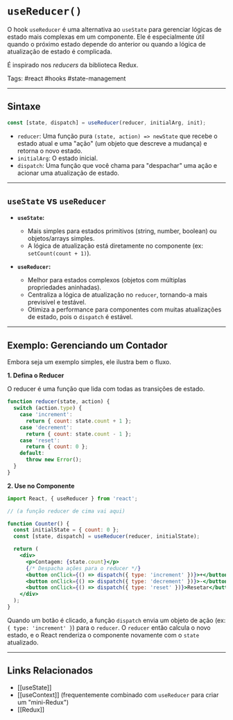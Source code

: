 # `useReducer()`

O hook `useReducer` é uma alternativa ao `useState` para gerenciar lógicas de estado mais complexas em um componente. Ele é especialmente útil quando o próximo estado depende do anterior ou quando a lógica de atualização de estado é complicada.

É inspirado nos *reducers* da biblioteca Redux.

Tags: #react #hooks #state-management

---

## Sintaxe

```javascript
const [state, dispatch] = useReducer(reducer, initialArg, init);
```

- `reducer`: Uma função pura `(state, action) => newState` que recebe o estado atual e uma "ação" (um objeto que descreve a mudança) e retorna o novo estado.
- `initialArg`: O estado inicial.
- `dispatch`: Uma função que você chama para "despachar" uma ação e acionar uma atualização de estado.

---

## `useState` vs `useReducer`

- **`useState`:**
  - Mais simples para estados primitivos (string, number, boolean) ou objetos/arrays simples.
  - A lógica de atualização está diretamente no componente (ex: `setCount(count + 1)`).

- **`useReducer`:**
  - Melhor para estados complexos (objetos com múltiplas propriedades aninhadas).
  - Centraliza a lógica de atualização no `reducer`, tornando-a mais previsível e testável.
  - Otimiza a performance para componentes com muitas atualizações de estado, pois o `dispatch` é estável.

---

## Exemplo: Gerenciando um Contador

Embora seja um exemplo simples, ele ilustra bem o fluxo.

**1. Defina o Reducer**

O reducer é uma função que lida com todas as transições de estado.

```javascript
function reducer(state, action) {
  switch (action.type) {
    case 'increment':
      return { count: state.count + 1 };
    case 'decrement':
      return { count: state.count - 1 };
    case 'reset':
      return { count: 0 };
    default:
      throw new Error();
  }
}
```

**2. Use no Componente**

```jsx
import React, { useReducer } from 'react';

// (a função reducer de cima vai aqui)

function Counter() {
  const initialState = { count: 0 };
  const [state, dispatch] = useReducer(reducer, initialState);

  return (
    <div>
      <p>Contagem: {state.count}</p>
      {/* Despacha ações para o reducer */}
      <button onClick={() => dispatch({ type: 'increment' })}>+</button>
      <button onClick={() => dispatch({ type: 'decrement' })}>-</button>
      <button onClick={() => dispatch({ type: 'reset' })}>Resetar</button>
    </div>
  );
}
```

Quando um botão é clicado, a função `dispatch` envia um objeto de ação (ex: `{ type: 'increment' }`) para o `reducer`. O `reducer` então calcula o novo estado, e o React renderiza o componente novamente com o `state` atualizado.

---

## Links Relacionados

- [[useState]]
- [[useContext]] (frequentemente combinado com `useReducer` para criar um "mini-Redux")
- [[Redux]]